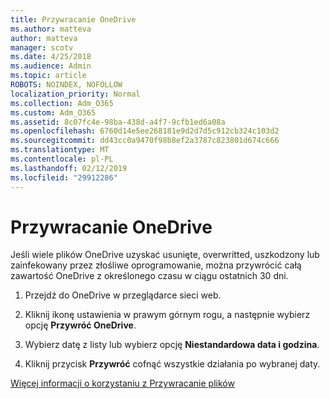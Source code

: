 ```yaml
---
title: Przywracanie OneDrive
ms.author: matteva
author: matteva
manager: scotv
ms.date: 4/25/2018
ms.audience: Admin
ms.topic: article
ROBOTS: NOINDEX, NOFOLLOW
localization_priority: Normal
ms.collection: Adm_O365
ms.custom: Adm_O365
ms.assetid: 8c07fc4e-98ba-438d-a4f7-9cfb1ed6a08a
ms.openlocfilehash: 6760d14e5ee268181e9d2d7d5c912cb324c103d2
ms.sourcegitcommit: dd43cc0a9470f98b8ef2a3787c823801d674c666
ms.translationtype: MT
ms.contentlocale: pl-PL
ms.lasthandoff: 02/12/2019
ms.locfileid: "29912286"
---
```

# <a name="restore-your-onedrive"></a>Przywracanie OneDrive

Jeśli wiele plików OneDrive uzyskać usunięte, overwritted, uszkodzony lub zainfekowany przez złośliwe oprogramowanie, można przywrócić całą zawartość OneDrive z określonego czasu w ciągu ostatnich 30 dni.
  
1. Przejdź do OneDrive w przeglądarce sieci web.
    
2. Kliknij ikonę ustawienia w prawym górnym rogu, a następnie wybierz opcję **Przywróć OneDrive**.
    
3. Wybierz datę z listy lub wybierz opcję **Niestandardowa data i godzina**.
    
4. Kliknij przycisk **Przywróć** cofnąć wszystkie działania po wybranej daty. 
    
[Więcej informacji o korzystaniu z Przywracanie plików](https://go.microsoft.com/fwlink/?linkid=872874)
  

